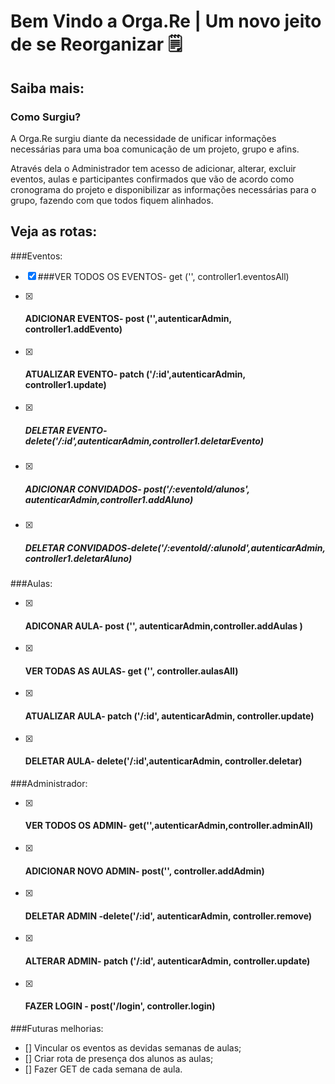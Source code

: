 # Bem Vindo a Orga.Re | Um novo jeito de se Reorganizar 🗒

## Saiba mais:
### Como Surgiu?

A Orga.Re surgiu diante da necessidade de unificar informações necessárias para uma boa comunicação de um projeto, grupo e afins.

Através dela  o Administrador tem acesso de adicionar, alterar, excluir eventos, aulas e participantes confirmados  que vão de acordo como cronograma do projeto e disponibilizar as informações necessárias para o grupo, fazendo com que todos fiquem alinhados.

## Veja as rotas:

###Eventos:
- [x] ###VER TODOS OS EVENTOS- get ('', controller1.eventosAll)
- [x] #### ADICIONAR EVENTOS- post ('',autenticarAdmin, controller1.addEvento)
- [x] #### ATUALIZAR EVENTO- patch ('/:id',autenticarAdmin, controller1.update)
- [x] ##### DELETAR EVENTO- delete('/:id',autenticarAdmin,controller1.deletarEvento)
- [x] ##### ADICIONAR CONVIDADOS- post('/:eventoId/alunos', autenticarAdmin,controller1.addAluno)
- [x] ##### DELETAR CONVIDADOS-delete('/:eventoId/:alunoId',autenticarAdmin, controller1.deletarAluno)


###Aulas:
- [x] #### ADICONAR AULA- post ('', autenticarAdmin,controller.addAulas )
- [x] #### VER TODAS AS AULAS- get ('', controller.aulasAll)
- [x] #### ATUALIZAR AULA- patch ('/:id', autenticarAdmin, controller.update)
- [x] #### DELETAR AULA- delete('/:id',autenticarAdmin, controller.deletar)

###Administrador:
- [x] #### VER TODOS OS ADMIN- get('',autenticarAdmin,controller.adminAll)
- [x] #### ADICIONAR NOVO ADMIN- post('', controller.addAdmin)
- [x] #### DELETAR ADMIN -delete('/:id', autenticarAdmin, controller.remove)
- [x] #### ALTERAR ADMIN- patch ('/:id', autenticarAdmin, controller.update)
- [x] #### FAZER LOGIN - post('/login', controller.login)

###Futuras melhorias:
 
- [] Vincular os eventos as devidas semanas de aulas;
- [] Criar rota de presença dos alunos as aulas;
- [] Fazer GET de cada semana de aula. 
